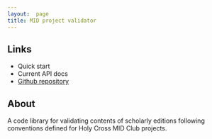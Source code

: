 ```yaml
---
layout:  page
title: MID project validator
---
```



## Links


-   Quick start
-   Current API docs
-   [Github repository](https://github.com/HCMID/projectvalidator)


## About

A code library for validating contents of scholarly editions following conventions defined for Holy Cross  MID Club projects.
